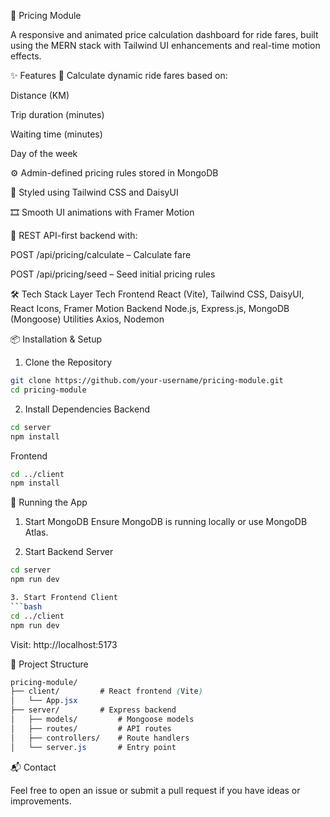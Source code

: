 🚖 Pricing Module

A responsive and animated price calculation dashboard for ride fares, built using the MERN stack with Tailwind UI enhancements and real-time motion effects.

✨ Features
🚗 Calculate dynamic ride fares based on:

Distance (KM)

Trip duration (minutes)

Waiting time (minutes)

Day of the week

⚙️ Admin-defined pricing rules stored in MongoDB

🎨 Styled using Tailwind CSS and DaisyUI

🎞️ Smooth UI animations with Framer Motion

🧩 REST API-first backend with:

POST /api/pricing/calculate – Calculate fare

POST /api/pricing/seed – Seed initial pricing rules

🛠 Tech Stack
Layer	        Tech
Frontend	    React (Vite), Tailwind CSS, DaisyUI, React Icons, Framer Motion
Backend	        Node.js, Express.js, MongoDB (Mongoose)
Utilities	    Axios, Nodemon

📦 Installation & Setup
1. Clone the Repository
```bash
git clone https://github.com/your-username/pricing-module.git
cd pricing-module
```
2. Install Dependencies
Backend
```bash
cd server
npm install
```
Frontend
```bash
cd ../client
npm install
```
🚀 Running the App
1. Start MongoDB
Ensure MongoDB is running locally or use MongoDB Atlas.

2. Start Backend Server
```bash
cd server
npm run dev

3. Start Frontend Client
```bash
cd ../client
npm run dev
```
Visit: http://localhost:5173

📁 Project Structure
```css
pricing-module/
├── client/         # React frontend (Vite)
│   └── App.jsx
├── server/         # Express backend
│   ├── models/         # Mongoose models
│   ├── routes/         # API routes
│   ├── controllers/    # Route handlers
│   └── server.js       # Entry point
```

📬 Contact

Feel free to open an issue or submit a pull request if you have ideas or improvements.